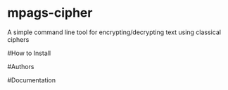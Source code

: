 # mpags-cipher
A simple command line tool for encrypting/decrypting text using classical ciphers

#How to Install

#Authors

#Documentation
